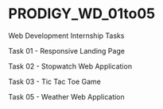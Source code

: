 # PRODIGY\_WD\_01to05



Web Development Internship Tasks



Task 01 - Responsive Landing Page

Task 02 - Stopwatch Web Application

Task 03 - Tic Tac Toe Game

Task 05 - Weather Web Application

